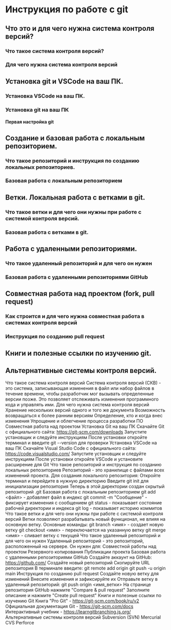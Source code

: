 # Инструкция по работе с git

## Что это и для чего нужна система контроля версий?

### Что такое система контроля версий?

### Для чего нужна система контроля версий

## Установка git и VSCode на ваш ПК.

### Установка VSCode на ваш ПК.

### Установка git на ваш ПК

#### Первая настройка git

## Создание и базовая работа с локальным репозиторием.

### Что такое репозиторий и инструкция по созданию локальных репозиториев.

### Базовая работа с локальным репозиторием

## Ветки. Локальная работа с ветками в git.

### Что такое ветки и для чего они нужны при работе с системой контроля версий.

### Базовая работа с ветками в git.

## Работа с удаленными репозиториями.

### Что такое удаленный репозиторий и для чего он нужен

### Базовая работа с удаленными репозиториями GitHub

## Совместная работа над проектом (fork, pull request)

### Как строится и для чего нужна совместная работа в системах контроля версий

### Инструкция по созданию pull request

## Книги и полезные ссылки по изучению git.

## Альтернативные системы контроля версий.



Что такое система контроля версий
Система контроля версий (СКВ) - это система, записывающая изменения в файл или набор файлов в течение времени, чтобы разработчик мог вызывать определенные версии позже. Это позволяет отслеживать изменения программного кода и управлять ими.
Для чего нужна система контроля версий
Хранение нескольких версий одного и того же документа
Возможность возвращаться к более ранним версиям
Определение, кто и когда внес изменения
Упрощение и облегчение процесса разработки ПО
Совместная работа над проектом
Установка Git на ваш ПК
Скачайте Git с официального сайта: https://git-scm.com/downloads
Запустите установщик и следуйте инструкциям
После установки откройте терминал и введите git --version для проверки
Установка VSCode на ваш ПК
Скачайте Visual Studio Code с официального сайта: https://code.visualstudio.com/
Запустите установщик и следуйте инструкциям
После установки откройте VSCode и установите расширение для Git
Что такое репозиторий и инструкция по созданию локальных репозиториев
Репозиторий - это хранилище с файлами всех изменений проекта. Для создания локального репозитория:
Откройте терминал и перейдите в нужную директорию
Введите git init для инициализации репозитория
Теперь в этой директории создан скрытый репозиторий .git
Базовая работа с локальным репозиторием
git add <файл> - добавляет файл в индекс
git commit -m "Сообщение" - фиксирует изменения с сообщением
git status - показывает состояние рабочей директории и индекса
git log - показывает историю коммитов
Что такое ветки и для чего они нужны при работе с системой контроля версий
Ветки позволяют разрабатывать новый функционал, не влияя на основную ветку. Основные команды:
git branch <имя> - создает новую ветку
git checkout <имя> - переключается на указанную ветку
git merge <имя> - сливает ветку с текущей
Что такое удаленный репозиторий и для чего он нужен
Удаленный репозиторий - это репозиторий, расположенный на сервере. Он нужен для:
Совместной работы над проектом
Резервного копирования
Публикации проекта
Базовая работа с удаленными репозиториями GitHub
Создайте аккаунт на GitHub: https://github.com/
Создайте новый репозиторий
Скопируйте URL репозитория
В терминале введите:
git remote add origin <URL>
git push -u origin main
Инструкция по созданию pull request
Создайте новую ветку для изменений
Внесите изменения и зафиксируйте их
Отправьте ветку в удаленный репозиторий: git push origin <имя_ветки>
На странице репозитория GitHub нажмите "Compare & pull request"
Заполните описание и нажмите "Create pull request"
Книги и полезные ссылки по изучению Git
Книга "Pro Git" - https://git-scm.com/book/ru/v2
Официальная документация Git - https://git-scm.com/docs
Интерактивный учебник - https://learngitbranching.js.org/
Альтернативные системы контроля версий
Subversion (SVN)
Mercurial
CVS
Perforce
